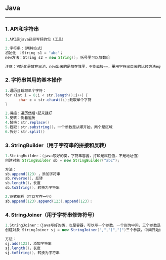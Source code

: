 ## Java
---
### 1. API和字符串
```java
1.API是java已经写好的包（工具）

2.字符串：（两种方式）
初始化 ：String s1 = "abc"；
new方法：String s2 = new String(); 括号里可以放数组

注意：初始化是放在串池，new出来的是放在堆里，不能直接==，要用字符串自带的比较方法equals()
```

### 2. 字符串常用的基本操作
```java
1.遍历且截取单个字符：
for（int i = 0;i < str.length();i++）{
      char c = str.charAt(i);截取单个字符
}

2.拼接：遍历然后+起来就好
3.反转：倒着遍历
4.替换：str.replace()
5.截取：str.substring()，一个参数是从哪开始，两个是区域
6.拆分：str.split()

```

### 3. StringBuilder（用于字符串的拼接和反转）
```java
1.StringBuilder：（java写好的类，字符串容器，打印是属性值，不是地址值）
创建对象 StringBuilder sb = new StringBuilder("abc");

方法：
sb.append(123) ，添加字符串
sb.reverse()，反转
sb.length()，长度
sb.toString()，转换为字符串

2.链式编程（可以写在一行）
sb.append(123).append(123).append(123)；
```

### 4. StringJoiner（用于字符串修饰符号）
```java
1.StringJoiner：（java写好的类，也是容器，可以写一个参数，一个则为中间，三个参数是中间开始结束）
创建对象 StringJoiner sj = new StringJoiner(",","[","]")三个参数，中间开始结束

方法：
sj.add(123)，添加字符串
sj.length()，长度
sj.toString()，转换为字符串
```